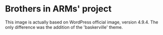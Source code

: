 # Brothers in ARMs' project

This image is actually based on WordPress official image, version 4.9.4.
The only difference was the addition of the 'baskerville' theme.
